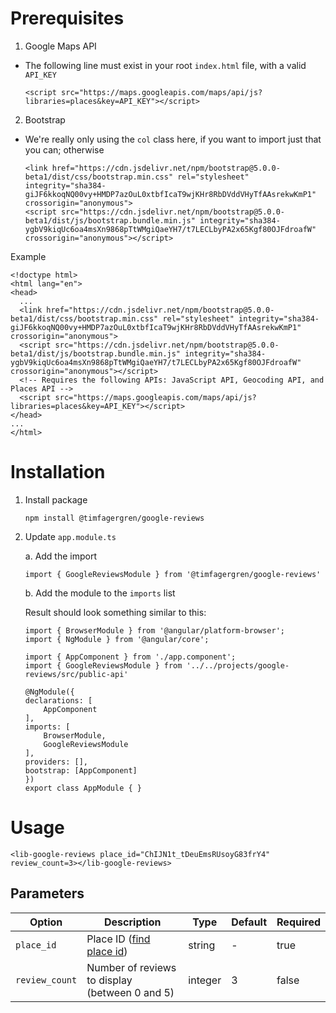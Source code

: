 # Prerequisites

1. Google Maps API
* The following line must exist in your root `index.html` file, with a valid `API_KEY`
    ```
    <script src="https://maps.googleapis.com/maps/api/js?libraries=places&key=API_KEY"></script>
    ```

2. Bootstrap
-   We're really only using the `col` class here, if you want to import just that you can; otherwise
    ```
    <link href="https://cdn.jsdelivr.net/npm/bootstrap@5.0.0-beta1/dist/css/bootstrap.min.css" rel="stylesheet" integrity="sha384-giJF6kkoqNQ00vy+HMDP7azOuL0xtbfIcaT9wjKHr8RbDVddVHyTfAAsrekwKmP1" crossorigin="anonymous">
    <script src="https://cdn.jsdelivr.net/npm/bootstrap@5.0.0-beta1/dist/js/bootstrap.bundle.min.js" integrity="sha384-ygbV9kiqUc6oa4msXn9868pTtWMgiQaeYH7/t7LECLbyPA2x65Kgf80OJFdroafW" crossorigin="anonymous"></script>
    ```





Example

```
<!doctype html>
<html lang="en">
<head>
  ...
  <link href="https://cdn.jsdelivr.net/npm/bootstrap@5.0.0-beta1/dist/css/bootstrap.min.css" rel="stylesheet" integrity="sha384-giJF6kkoqNQ00vy+HMDP7azOuL0xtbfIcaT9wjKHr8RbDVddVHyTfAAsrekwKmP1" crossorigin="anonymous">
  <script src="https://cdn.jsdelivr.net/npm/bootstrap@5.0.0-beta1/dist/js/bootstrap.bundle.min.js" integrity="sha384-ygbV9kiqUc6oa4msXn9868pTtWMgiQaeYH7/t7LECLbyPA2x65Kgf80OJFdroafW" crossorigin="anonymous"></script>
  <!-- Requires the following APIs: JavaScript API, Geocoding API, and Places API -->
  <script src="https://maps.googleapis.com/maps/api/js?libraries=places&key=API_KEY"></script>
</head>
...
</html>
```

# Installation

1. Install package
    ```
    npm install @timfagergren/google-reviews
    ```

2. Update `app.module.ts`

    a. Add the import

    ```
    import { GoogleReviewsModule } from '@timfagergren/google-reviews'
    ```

    b. Add the module to the `imports` list

    Result should look something similar to this:

    ```
    import { BrowserModule } from '@angular/platform-browser';
    import { NgModule } from '@angular/core';

    import { AppComponent } from './app.component';
    import { GoogleReviewsModule } from '../../projects/google-reviews/src/public-api'

    @NgModule({
    declarations: [
        AppComponent
    ],
    imports: [
        BrowserModule,
        GoogleReviewsModule
    ],
    providers: [],
    bootstrap: [AppComponent]
    })
    export class AppModule { }
    ```

# Usage

```
<lib-google-reviews place_id="ChIJN1t_tDeuEmsRUsoyG83frY4" review_count=3></lib-google-reviews>
```

## Parameters
| Option | Description | Type | Default | Required |
| --- | --- | --- | --- | --- |
| `place_id` | Place ID ([find place id](https://developers.google.com/maps/documentation/javascript/examples/places-placeid-finder)) | string | - | true |
| `review_count` | Number of reviews to display (between 0 and 5) | integer | 3 | false |

